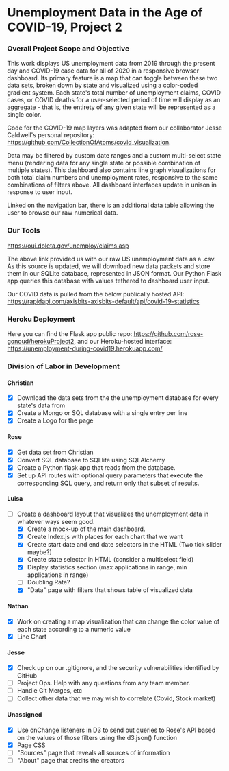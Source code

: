 # Unemployment Data in the Age of COVID-19, Project 2

### Overall Project Scope and Objective

This work displays US unemployment data from 2019 through the present day and COVID-19 case data for all of 2020 in a responsive browser dashboard. Its primary feature is a map that can toggle between these two data sets, broken down by state and visualized using a color-coded gradient system. Each state's total number of unemployment claims, COVID cases, or COVID deaths for a user-selected period of time will display as an aggregate - that is, the entirety of any given state will be represented as a single color.

Code for the COVID-19 map layers was adapted from our collaborator Jesse Caldwell's personal repository: https://github.com/CollectionOfAtoms/covid_visualization.

Data may be filtered by custom date ranges and a custom multi-select state menu (rendering data for any single state or possible combination of multiple states). This dashboard also contains line graph visualizations for both total claim numbers and unemployment rates, responsive to the same combinations of filters above. All dashboard interfaces update in unison in response to user input.

Linked on the navigation bar, there is an additional data table allowing the user to browse our raw numerical data.

### Our Tools

https://oui.doleta.gov/unemploy/claims.asp

The above link provided us with our raw US unemployment data as a .csv. As this source is updated, we will download new data packets and store them in our SQLite database, represented in JSON format. Our Python Flask app queries this database with values tethered to dashboard user input.

Our COVID data is pulled from the below publically hosted API:
https://rapidapi.com/axisbits-axisbits-default/api/covid-19-statistics

### Heroku Deployment

Here you can find the Flask app public repo: https://github.com/rose-gonoud/herokuProject2, and our Heroku-hosted interface: https://unemployment-during-covid19.herokuapp.com/




### Division of Labor in Development

#### Christian

- [x] Download the data sets from the the unemployment database for every state's data from
- [x] Create a Mongo or SQL database with a single entry per line
- [x] Create a Logo for the page

#### Rose

- [x] Get data set from Christian
- [x] Convert SQL database to SQLlite using SQLAlchemy
- [x] Create a Python flask app that reads from the database.
- [x] Set up API routes with optional query parameters that execute the corresponding SQL query, and return only that subset of results.

#### Luisa

- [ ] Create a dashboard layout that visualizes the unemployment data in whatever ways seem good.
  - [x] Create a mock-up of the main dashboard.
  - [x] Create Index.js with places for each chart that we want
  - [x] Create start date and end date selectors in the HTML (Two tick slider maybe?)
  - [x] Create state selector in HTML (consider a multiselect field)
  - [x] Display statistics section (max applications in range, min applications in range)
  - [ ] Doubling Rate?
  - [x] "Data" page with filters that shows table of visualized data

#### Nathan

- [x] Work on creating a map visualization that can change the color value of each state according to a numeric value
- [x] Line Chart

#### Jesse

- [x] Check up on our .gitignore, and the security vulnerabilities identified by GitHub
- [ ] Project Ops. Help with any questions from any team member.
- [ ] Handle Git Merges, etc
- [ ] Collect other data that we may wish to correlate (Covid, Stock market)

#### Unassigned

- [x] Use onChange listeners in D3 to send out queries to Rose's API based on the values of those filters using the d3.json() function
- [x] Page CSS
- [ ] "Sources" page that reveals all sources of information
- [ ] "About" page that credits the creators

